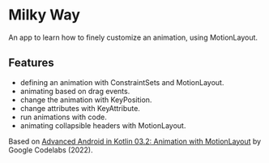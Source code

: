 # Milky Way

An app to learn how to finely customize an animation, using MotionLayout.

<!-- <p align="center">
<img src="screenshot.png" style="width:528px;max-width: 100%;">
</p> -->

## Features

- defining an animation with ConstraintSets and MotionLayout.
- animating based on drag events.
- change the animation with KeyPosition.
- change attributes with KeyAttribute.
- run animations with code.
- animating collapsible headers with MotionLayout.

Based on [Advanced Android in Kotlin 03.2: Animation with MotionLayout](https://codelabs.developers.google.com/codelabs/motion-layout#0) by Google Codelabs (2022).
